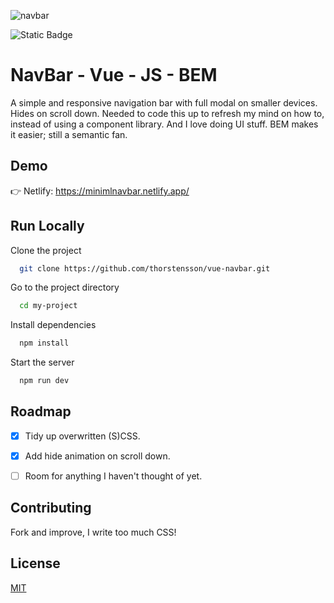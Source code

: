 ![navbar](https://github.com/user-attachments/assets/02a6c6c5-7c0c-428e-a781-dedc169523db)

![Static Badge](https://img.shields.io/badge/vue_v_3.4.27-vite_5.4.8-green) 

# NavBar - Vue - JS - BEM

A simple and responsive navigation bar with full modal on smaller devices. Hides on scroll down. Needed to code this up to refresh my mind on how to, instead of using a component library. And I love doing UI stuff. BEM makes it easier; still a semantic fan.

## Demo

👉 Netlify: https://minimlnavbar.netlify.app/ 

## Run Locally

Clone the project

```bash
  git clone https://github.com/thorstensson/vue-navbar.git
```
Go to the project directory

```bash
  cd my-project
```

Install dependencies

```bash
  npm install
```

Start the server

```bash
  npm run dev
```
## Roadmap

- [X] Tidy up overwritten (S)CSS.

- [X] Add hide animation on scroll down.

- [ ] Room for anything I haven't thought of yet.

## Contributing

Fork and improve, I write too much CSS!

## License

[MIT](https://choosealicense.com/licenses/mit/)




